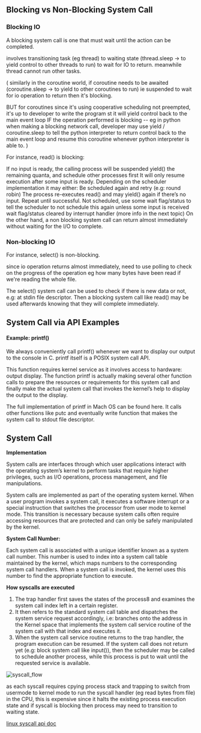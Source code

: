## Blocking vs Non-Blocking System Call

### Blocking IO
A blocking system call is one that must wait until the action can be completed.

involves transitioning task (eg thread) to waiting state (thread.sleep -> to yield control to other threads to run) to wait for IO to return. meanwhile thread cannot run other tasks.

(
similarly in the coroutine world, if coroutine needs to be awaited (coroutine.sleep -> to yield to other coroutines to run) ie suspended to wait for io operation to return then it's blocking.

BUT for coroutines since it's using cooperative scheduling not preempted, it's up to developer to write the program st it will yield control back to the main event loop IF the operation performed is blocking
-- eg in python when making a blocking network call, developer may use yield / coroutine.sleep to tell the python interpreter to return control back to the main event loop and resume this coroutine whenever python interpreter is able to.
)


For instance, read() is blocking:

If no input is ready, the calling process will be suspended
yield() the remaining quanta, and schedule other processes first
It will only resume execution after some input is ready. Depending on the scheduler implementation it may either:
Be scheduled again and retry (e.g: round robin)
The process re-executes read() and may yield() again if there’s no input.
Repeat until successful.
Not scheduled, use some wait flag/status to tell the scheduler to not schedule this again unless some input is received
wait flag/status cleared by interrupt handler (more info in the next topic)
On the other hand, a non blocking system call can return almost immediately without waiting for the I/O to complete.

### Non-blocking IO
For instance, select() is non-blocking.

since io operation returns almost immediately, need to use polling to check on the progress of the operation eg how many bytes have been read if we're reading the whole file. 

The select() system call can be used to check if there is new data or not, e.g: at stdin file descriptor.
Then a blocking system call like read() may be used afterwards knowing that they will complete immediately.


## System Call via API Examples

#### Example: printf()

We always conveniently call printf() whenever we want to display our output to the console in C. printf itself is a POSIX system call API.

This function requires kernel service as it involves access to hardware: output display.
The function printf is actually making several other function calls to prepare the resources or requirements for this system call and finally make the actual system call that invokes the kernel’s help to display the output to the display.


The full implementation of printf in Mach OS can be found here. It calls other functions like putc and eventually write function that makes the system call to stdout file descriptor.


## System Call

**Implementation**

System calls are interfaces through which user applications interact with the operating system’s kernel to perform tasks that require higher privileges, such as I/O operations, process management, and file manipulations.

System calls are implemented as part of the operating system kernel. When a user program invokes a system call, it executes a software interrupt or a special instruction that switches the processor from user mode to kernel mode. This transition is necessary because system calls often require accessing resources that are protected and can only be safely manipulated by the kernel.

**System Call Number:**

Each system call is associated with a unique identifier known as a system call number. This number is used to index into a system call table maintained by the kernel, which maps numbers to the corresponding system call handlers. When a system call is invoked, the kernel uses this number to find the appropriate function to execute.

**How syscalls are executed**

1. The trap handler first saves the states of the process8 and examines the system call index left in a certain register.
2. It then refers to the standard system call table and dispatches the system service request accordingly, i.e: branches onto the address in the Kernel space that implements the system call service routine of the system call with that index and executes it.
3. When the system call service routine returns to the trap handler, the program execution can be resumed. If the system call does not return yet (e.g: block system call like input()), then the scheduler may be called to schedule another process, while this process is put to wait until the requested service is available.

![syscall_flow](https://natalieagus.github.io/50005/assets/images/week2/5.png)

as each syscall requires cpying process stack and trapping to switch from usermode to kernel mode to run the syscall handler (eg read bytes from file) in the CPU, this is expensive since it halts the existing process execution state and if syscall is blocking then process may need to transition to waiting state.

[linux syscall api doc](https://man7.org/linux/man-pages/man2/syscalls.2.html)



